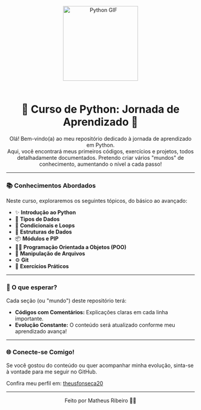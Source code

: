 <p align="center">
  <img src="https://media2.giphy.com/media/v1.Y2lkPTc5MGI3NjExZXNkZGFmb3Y2OWlvM2E5MDdxOGx3eW5tcjhyYWQ3NTJ1cGVuZHBtYyZlcD12MV9pbnRlcm5hbF9naWZfYnlfaWQmY3Q9Zw/KAq5w47R9rmTuvWOWa/giphy.gif" alt="Python GIF" width="200" style="margin-bottom: 20px;"/>
</p>

<h1 align="center">🐍 Curso de Python: Jornada de Aprendizado 🚀</h1>

<p align="center">
  Olá! Bem-vindo(a) ao meu repositório dedicado à jornada de aprendizado em Python. <br>
  Aqui, você encontrará meus primeiros códigos, exercícios e projetos, todos detalhadamente documentados.
  Pretendo criar vários "mundos" de conhecimento, aumentando o nível a cada passo!
</p>

---

### 📚 Conhecimentos Abordados

Neste curso, exploraremos os seguintes tópicos, do básico ao avançado:

-   ✨ **Introdução ao Python**
-   🔢 **Tipos de Dados**
-   🚦 **Condicionais e Loops**
-   💾 **Estruturas de Dados**
-   📦 **Módulos e PIP**
-   🧑‍💻 **Programação Orientada a Objetos (POO)**
-   📝 **Manipulação de Arquivos**
-   ⚙️ **Git**
-   🧠 **Exercícios Práticos**

---

### 🌟 O que esperar?

Cada seção (ou "mundo") deste repositório terá:

* **Códigos com Comentários:** Explicações claras em cada linha importante.
* **Evolução Constante:** O conteúdo será atualizado conforme meu aprendizado avança!

---

### 🌐 Conecte-se Comigo!

Se você gostou do conteúdo ou quer acompanhar minha evolução, sinta-se à vontade para me seguir no GitHub.

Confira meu perfil em: [theusfonseca20](https://github.com/theusfonseca20)

---

<p align="center">
  Feito por Matheus Ribeiro 👨‍💻
</p>